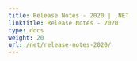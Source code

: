 ```yaml
---
title: Release Notes - 2020 | .NET
linktitle: Release Notes - 2020
type: docs
weight: 20
url: /net/release-notes-2020/
---
```



